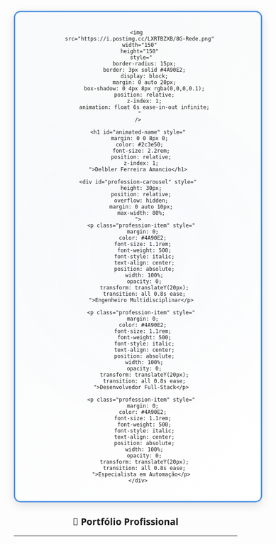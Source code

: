 <div align="center" style="font-family: 'Segoe UI', Tahoma, Geneva, Verdana, sans-serif;">
  <div style="
    border: 3px solid #4A90E2;
    border-radius: 15px;
    padding: 25px;
    display: inline-block;
    background: linear-gradient(135deg, #f8f9fa 0%, #ffffff 100%);
    box-shadow: 0 6px 20px rgba(0,0,0,0.12);
    max-width: 600px;
    width: 100%;
    position: relative;
    overflow: hidden;
  ">
    <!-- Efeito de partículas animadas -->
    <div style="
      position: absolute;
      top: 0;
      left: 0;
      right: 0;
      bottom: 0;
      background: radial-gradient(circle, rgba(74,144,226,0.1) 0%, transparent 70%);
      opacity: 0.3;
      z-index: 0;
      animation: pulse 8s infinite alternate;
    "></div>
    
    <img 
      src="https://i.postimg.cc/LXRTBZXB/8G-Rede.png" 
      width="150" 
      height="150" 
      style="
        border-radius: 15px;
        border: 3px solid #4A90E2;
        display: block;
        margin: 0 auto 20px;
        box-shadow: 0 4px 8px rgba(0,0,0,0.1);
        position: relative;
        z-index: 1;
        animation: float 6s ease-in-out infinite;
      " 
    />
    
    <h1 id="animated-name" style="
      margin: 0 0 8px 0; 
      color: #2c3e50; 
      font-size: 2.2rem;
      position: relative;
      z-index: 1;
    ">Delbler Ferreira Amancio</h1>
    
    <div id="profession-carousel" style="
      height: 30px;
      position: relative;
      overflow: hidden;
      margin: 0 auto 10px;
      max-width: 80%;
    ">
      <p class="profession-item" style="
        margin: 0; 
        color: #4A90E2; 
        font-size: 1.1rem; 
        font-weight: 500;
        font-style: italic;
        text-align: center;
        position: absolute;
        width: 100%;
        opacity: 0;
        transform: translateY(20px);
        transition: all 0.8s ease;
      ">Engenheiro Multidisciplinar</p>
      
      <p class="profession-item" style="
        margin: 0; 
        color: #4A90E2; 
        font-size: 1.1rem; 
        font-weight: 500;
        font-style: italic;
        text-align: center;
        position: absolute;
        width: 100%;
        opacity: 0;
        transform: translateY(20px);
        transition: all 0.8s ease;
      ">Desenvolvedor Full-Stack</p>
      
      <p class="profession-item" style="
        margin: 0; 
        color: #4A90E2; 
        font-size: 1.1rem; 
        font-weight: 500;
        font-style: italic;
        text-align: center;
        position: absolute;
        width: 100%;
        opacity: 0;
        transform: translateY(20px);
        transition: all 0.8s ease;
      ">Especialista em Automação</p>
    </div>
  </div>

  <!-- RESTANTE DO CÓDIGO PERMANECE IGUAL -->
  ## 🚀 Portfólio Profissional
  ---
  <div style="display: flex; flex-wrap: wrap; gap: 20px; margin-top: 20px; font-family: Arial, sans-serif; color: #2c3e50;">
    <!-- ... conteúdo existente ... -->
  </div>

  <!-- ... restante do seu código ... -->

  <style>
    @keyframes float {
      0% { transform: translateY(0px); }
      50% { transform: translateY(-10px); }
      100% { transform: translateY(0px); }
    }
    
    @keyframes pulse {
      0% { transform: scale(1); opacity: 0.2; }
      100% { transform: scale(1.5); opacity: 0.4; }
    }
    
    @keyframes fadeIn {
      from { opacity: 0; transform: translateY(20px); }
      to { opacity: 1; transform: translateY(0); }
    }
  </style>
  
  <script>
    document.addEventListener('DOMContentLoaded', function() {
      // Anima o nome principal
      const nameElement = document.getElementById('animated-name');
      setTimeout(() => {
        nameElement.style.animation = 'fadeIn 1.2s forwards';
      }, 300);
      
      // Configura o carrossel de profissões
      const professions = document.querySelectorAll('.profession-item');
      let currentIndex = 0;
      
      function showNextProfession() {
        // Esconde todas as profissões
        professions.forEach(prof => {
          prof.style.opacity = '0';
          prof.style.transform = 'translateY(20px)';
        });
        
        // Mostra a próxima profissão
        professions[currentIndex].style.opacity = '1';
        professions[currentIndex].style.transform = 'translateY(0)';
        
        // Atualiza o índice
        currentIndex = (currentIndex + 1) % professions.length;
      }
      
      // Mostra a primeira profissão após 1 segundo
      setTimeout(() => {
        showNextProfession();
        
        // Alterna as profissões a cada 3 segundos
        setInterval(showNextProfession, 3000);
      }, 1200);
    });
  </script>
</div>
